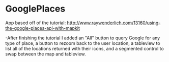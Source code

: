 GooglePlaces
============

App based off of the tutorial: http://www.raywenderlich.com/13160/using-the-google-places-api-with-mapkit

-After finishing the tutorial I added an "All" button to query Google for any type of place, a button to 
rezoom back to the user location, a tableview to list all of the locations returned with their icons, and 
a segmented control to swap between the map and tableview.
